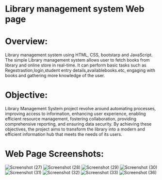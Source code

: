 # Library management system Web page
# Overview: 
Library management system using HTML, CSS, bootstarp and JavaScript. The simple 
Library management system allows user to fetch books from library and online store in real-time. 
It can perform basic tasks such as Regestrastion,login,student entry details,availablebooks.etc, 
engaging with books and gathering more knowledge of the user.

# Objective:
Library Management System project revolve around automating processes, improving access to 
information, enhancing user experience, enabling efficient resource management, fostering 
collaboration, providing comprehensive reporting, and ensuring data security. By achieving these 
objectives, the project aims to transform the library into a modern and efficient information hub 
that meets the needs of its users.

# Web Page Screenshots:
![Screenshot (27)](https://github.com/user-attachments/assets/127fab18-0c79-47f1-ba45-3d1ca60d6677)
![Screenshot (28)](https://github.com/user-attachments/assets/fab4fc74-5d14-42ed-8173-972aba3ec4fe)
![Screenshot (29)](https://github.com/user-attachments/assets/e3a9589b-5619-4f24-9fe2-2062a9ff516a)
![Screenshot (30)](https://github.com/user-attachments/assets/a979ef6f-26be-4964-a5e2-6fc1d5f3f504)
![Screenshot (31)](https://github.com/user-attachments/assets/dfa6cc36-08f5-4026-b229-069b68a7ae3a)
![Screenshot (32)](https://github.com/user-attachments/assets/7f38941e-4504-4720-8b0f-38a9f487bda7)
![Screenshot (33)](https://github.com/user-attachments/assets/916e27e2-7efe-448c-9b7a-7e9f6ed2204e)
![Screenshot (36)](https://github.com/user-attachments/assets/df0f97ae-f4cb-4121-9ce9-a29a21998123)
